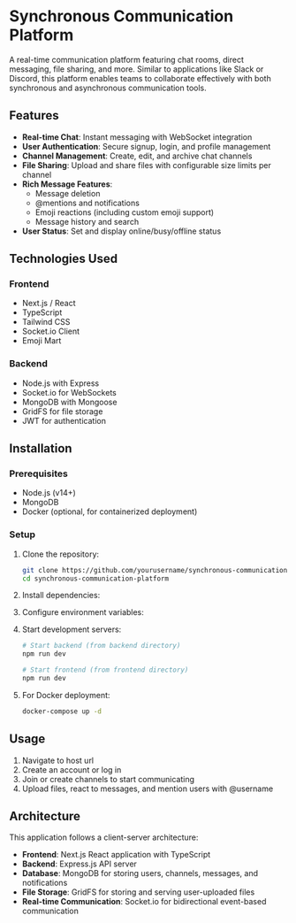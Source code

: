 # Synchronous Communication Platform

A real-time communication platform featuring chat rooms, direct messaging, file sharing, and more. Similar to applications like Slack or Discord, this platform enables teams to collaborate effectively with both synchronous and asynchronous communication tools.

## Features

- **Real-time Chat**: Instant messaging with WebSocket integration
- **User Authentication**: Secure signup, login, and profile management
- **Channel Management**: Create, edit, and archive chat channels
- **File Sharing**: Upload and share files with configurable size limits per channel
- **Rich Message Features**:
  - Message deletion
  - @mentions and notifications
  - Emoji reactions (including custom emoji support)
  - Message history and search
- **User Status**: Set and display online/busy/offline status

## Technologies Used

### Frontend

- Next.js / React
- TypeScript
- Tailwind CSS
- Socket.io Client
- Emoji Mart

### Backend

- Node.js with Express
- Socket.io for WebSockets
- MongoDB with Mongoose
- GridFS for file storage
- JWT for authentication

## Installation

### Prerequisites

- Node.js (v14+)
- MongoDB
- Docker (optional, for containerized deployment)

### Setup

1. Clone the repository:

   ```bash
   git clone https://github.com/yourusername/synchronous-communication-platform.git
   cd synchronous-communication-platform
   ```

2. Install dependencies:

3. Configure environment variables:

4. Start development servers:

   ```bash
   # Start backend (from backend directory)
   npm run dev

   # Start frontend (from frontend directory)
   npm run dev
   ```

5. For Docker deployment:
   ```bash
   docker-compose up -d
   ```

## Usage

1. Navigate to host url
2. Create an account or log in
3. Join or create channels to start communicating
4. Upload files, react to messages, and mention users with @username

## Architecture

This application follows a client-server architecture:

- **Frontend**: Next.js React application with TypeScript
- **Backend**: Express.js API server
- **Database**: MongoDB for storing users, channels, messages, and notifications
- **File Storage**: GridFS for storing and serving user-uploaded files
- **Real-time Communication**: Socket.io for bidirectional event-based communication
